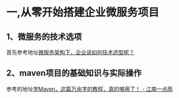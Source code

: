 # 一,从零开始搭建企业微服务项目
## 1、微服务的技术选项
首先参考地址[微服务架构下，企业该如何技术选型呢？](https://developer.51cto.com/article/646986.html)
## 2、maven项目的基础知识与实际操作
参考的地址[学Maven，这篇万余字的教程，真的够用了！ - 江南一点雨](https://www.cnblogs.com/lenve/p/12047793.html)
